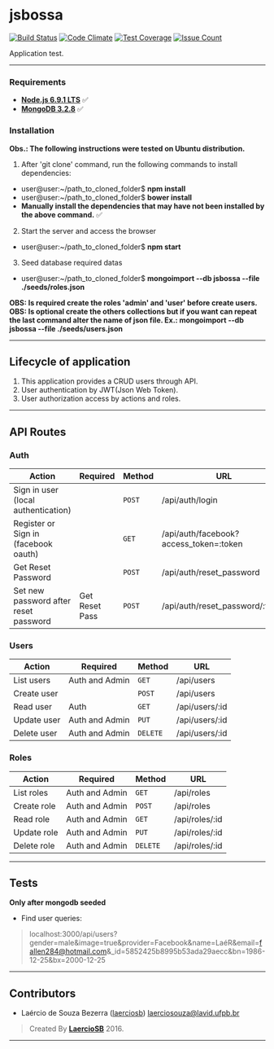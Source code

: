 # jsbossa
[![Build Status](https://travis-ci.org/ProjetosIFPB/RAD_Project.svg?branch=master)](https://travis-ci.org/laerciosb/jsbossa)
[![Code Climate](https://codeclimate.com/github/laerciosb/jsbossa/badges/gpa.svg)](https://codeclimate.com/github/laerciosb/jsbossa)
[![Test Coverage](https://codeclimate.com/github/laerciosb/jsbossa/badges/coverage.svg)](https://codeclimate.com/github/laerciosb/jsbossa/coverage)
[![Issue Count](https://codeclimate.com/github/laerciosb/jsbossa/badges/issue_count.svg)](https://codeclimate.com/github/laerciosb/jsbossa)

Application test.

---

### Requirements ###

* **[Node.js 6.9.1 LTS](http://nodejs.org/en/)** :white_check_mark:
* **[MongoDB 3.2.8](https://docs.mongodb.com/)** :white_check_mark:

### Installation ###

**Obs.: The following instructions were tested on Ubuntu distribution.**

1. After 'git clone' command, run the following commands to install dependencies:
  - user@user:~/path_to_cloned_folder$ **npm install**
  - user@user:~/path_to_cloned_folder$ **bower install**
  - **Manually install the dependencies that may have not been installed by the above command.** :white_check_mark:

2. Start the server and access the browser
  - user@user:~/path_to_cloned_folder$ **npm start**

3. Seed database required datas
  - user@user:~/path_to_cloned_folder$ **mongoimport --db jsbossa --file ./seeds/roles.json**

**OBS: Is required create the roles 'admin' and 'user' before create users.**
**OBS: Is optional create the others collections but if you want can repeat the last command alter the name of json file. Ex.: mongoimport --db jsbossa --file ./seeds/users.json**

---

## Lifecycle of application ##

1. This application provides a CRUD users through API.
2. User authentication by JWT(Json Web Token).
3. User authorization access by actions and roles.

---

## API Routes ##

### Auth ###
|   Action                                 | Required          | Method    | URL                                               
| -----------------------------------------|-------------------|-----------|----------------------------------------------------- 
|   Sign in user (local authentication)    |                   |  `POST`   | /api/auth/login
|   Register or Sign in (facebook oauth)   |                   |  `GET`    | /api/auth/facebook?access_token=:token
|   Get Reset Password                     |                   |  `POST`   | /api/auth/reset_password
|   Set new password after reset password  | Get Reset Pass    |  `POST`   | /api/auth/reset_password/:token

### Users ###
|   Action                                 | Required          | Method    | URL                                               
| -----------------------------------------|-------------------|-----------|----------------------------------------------------- 
|   List users                             | Auth and Admin    |  `GET`    | /api/users
|   Create user                            |                   |  `POST`   | /api/users
|   Read user                              | Auth              |  `GET`    | /api/users/:id
|   Update user                            | Auth and Admin    |  `PUT`    | /api/users/:id
|   Delete user                            | Auth and Admin    |  `DELETE` | /api/users/:id

### Roles ###
|   Action                                 | Required          | Method    | URL
| -----------------------------------------|-------------------|-----------|-----------------------------------------------------
|   List roles                             | Auth and Admin    |  `GET`    | /api/roles
|   Create role                            | Auth and Admin    |  `POST`   | /api/roles
|   Read role                              | Auth and Admin    |  `GET`    | /api/roles/:id
|   Update role                            | Auth and Admin    |  `PUT`    | /api/roles/:id
|   Delete role                            | Auth and Admin    |  `DELETE` | /api/roles/:id

---

## Tests ##
**Only after mongodb seeded**
* Find user queries:
>localhost:3000/api/users?gender=male&image=true&provider=Facebook&name=LaéR&email=fallen284@hotmail.com&_id=5852425b8995b53ada29aecc&bn=1986-12-25&bx=2000-12-25

---

## Contributors

* Laércio de Souza Bezerra ([laerciosb](https://github.com/laerciosb)) laerciosouza@lavid.ufpb.br

>Created By **[LaercioSB](http://lavid.ufpb.br/index.php/projetos/equipe/)** 2016.

---